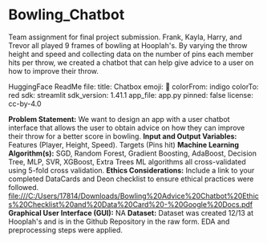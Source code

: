 # Bowling_Chatbot
Team assignment for final project submission. Frank, Kayla, Harry,  and Trevor all played 9 frames of bowling at Hooplah's. By varying the throw height and speed and collecting data on the number of pins each member hits per throw, we created a chatbot that can help give advice to a user on how to improve their throw.

HuggingFace ReadMe file:
title: Chatbox
emoji: 🚀
colorFrom: indigo
colorTo: red
sdk: streamlit
sdk_version: 1.41.1
app_file: app.py
pinned: false
license: cc-by-4.0

**Problem Statement:** We want to design an app with a user chatbot interface that allows the user to obtain advice on how they can improve their throw for a better score in bowling.
**Input and Output Variables:** Features (Player, Height, Speed). Targets (Pins hit)
**Machine Learning Algorithm(s):** SGD, Random Forest, Gradient Boosting, AdaBoost, Decision Tree, MLP, SVR, XGBoost, Extra Trees ML algorithms all cross-validated using 5-fold cross validation. 
**Ethics Considerations:** Include a link to your completed DataCards and Deon checklist to ensure ethical practices were followed. [file:///C:/Users/17814/Downloads/Bowling%20Advice%20Chatbot%20Ethics%20Checklist%20and%20Data%20Card%20-%20Google%20Docs.pdf](url) 
**Graphical User Interface (GUI):** NA
**Dataset:** Dataset was created 12/13 at Hooplah's and is in the Github Repository in the raw form. EDA and preprocessing steps were applied.
